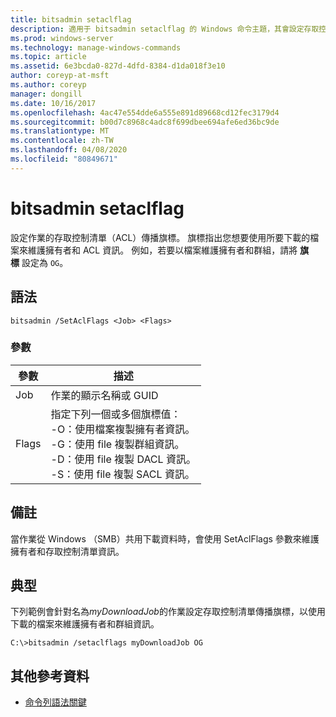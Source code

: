 ```yaml
---
title: bitsadmin setaclflag
description: 適用于 bitsadmin setaclflag 的 Windows 命令主題，其會設定存取控制清單傳播旗標。
ms.prod: windows-server
ms.technology: manage-windows-commands
ms.topic: article
ms.assetid: 6e3bcda0-827d-4dfd-8384-d1da018f3e10
author: coreyp-at-msft
ms.author: coreyp
manager: dongill
ms.date: 10/16/2017
ms.openlocfilehash: 4ac47e554dde6a555e891d89668cd12fec3179d4
ms.sourcegitcommit: b00d7c8968c4adc8f699dbee694afe6ed36bc9de
ms.translationtype: MT
ms.contentlocale: zh-TW
ms.lasthandoff: 04/08/2020
ms.locfileid: "80849671"
---
```

# <a name="bitsadmin-setaclflag"></a>bitsadmin setaclflag

設定作業的存取控制清單（ACL）傳播旗標。 旗標指出您想要使用所要下載的檔案來維護擁有者和 ACL 資訊。 例如，若要以檔案維護擁有者和群組，請將 **旗標** 設定為 `OG`。

## <a name="syntax"></a>語法

```
bitsadmin /SetAclFlags <Job> <Flags>
```

### <a name="parameters"></a>參數

|參數|描述|
|---------|-----------|
|Job|作業的顯示名稱或 GUID|
|Flags|指定下列一個或多個旗標值：</br>-O：使用檔案複製擁有者資訊。</br>-G：使用 file 複製群組資訊。</br>-D：使用 file 複製 DACL 資訊。</br>-S：使用 file 複製 SACL 資訊。|

## <a name="remarks"></a>備註

當作業從 Windows （SMB）共用下載資料時，會使用 SetAclFlags 參數來維護擁有者和存取控制清單資訊。

## <a name="examples"></a><a name=BKMK_examples></a>典型

下列範例會針對名為*myDownloadJob*的作業設定存取控制清單傳播旗標，以使用下載的檔案來維護擁有者和群組資訊。
```
C:\>bitsadmin /setaclflags myDownloadJob OG
```

## <a name="additional-references"></a>其他參考資料

- [命令列語法關鍵](command-line-syntax-key.md)